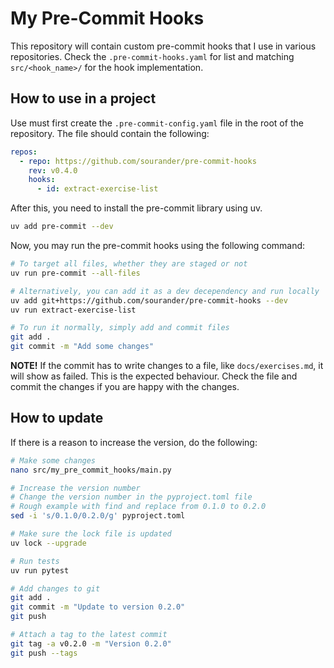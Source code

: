 # My Pre-Commit Hooks

This repository will contain custom pre-commit hooks that I use in various repositories. Check the `.pre-commit-hooks.yaml` for list and matching `src/<hook_name>/` for the hook implementation.

## How to use in a project

Use must first create the `.pre-commit-config.yaml` file in the root of the repository. The file should contain the following:

```yaml
repos:
  - repo: https://github.com/sourander/pre-commit-hooks
    rev: v0.4.0
    hooks:
      - id: extract-exercise-list
```

After this, you need to install the pre-commit library using uv.

```bash
uv add pre-commit --dev
```

Now, you may run the pre-commit hooks using the following command:

```bash
# To target all files, whether they are staged or not
uv run pre-commit --all-files

# Alternatively, you can add it as a dev decependency and run locally
uv add git+https://github.com/sourander/pre-commit-hooks --dev
uv run extract-exercise-list

# To run it normally, simply add and commit files
git add .
git commit -m "Add some changes"
```

**NOTE!** If the commit has to write changes to a file, like `docs/exercises.md`, it will show as failed. This is the expected behaviour. Check the file and commit the changes if you are happy with the changes.

## How to update

If there is a reason to increase the version, do the following:

```bash
# Make some changes
nano src/my_pre_commit_hooks/main.py

# Increase the version number
# Change the version number in the pyproject.toml file
# Rough example with find and replace from 0.1.0 to 0.2.0
sed -i 's/0.1.0/0.2.0/g' pyproject.toml

# Make sure the lock file is updated
uv lock --upgrade

# Run tests
uv run pytest

# Add changes to git
git add .
git commit -m "Update to version 0.2.0"
git push 

# Attach a tag to the latest commit
git tag -a v0.2.0 -m "Version 0.2.0"
git push --tags
```